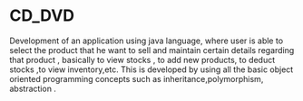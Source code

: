 # CD_DVD
Development of an application using java language, where user is able to select the product that he want to sell and maintain certain details regarding that product , basically to view stocks , to add new products, to deduct stocks ,to view inventory,etc.
This is developed by using all the basic object oriented programming
concepts such as inheritance,polymorphism, abstraction . 
